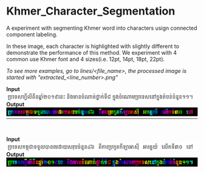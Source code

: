 # Khmer_Character_Segmentation

A experiment with segmenting Khmer word into characters usign connected component labeling.

In these image, each character is highlighted with slightly different to demonstrate the performance of this method. We experiment with 4 common use Khmer font and 4 sizes(i.e. 12pt, 14pt, 18pt, 22pt). 

*To see more examples, go to lines/<file_name>, the processed image is started with "extracted_<line_number>.png"*

**Input** 
<br/>
<img src="img/original 1.png"
     alt="Markdown Monster icon"
     style="float: left; margin-right: 10px;" />

**Output**
<br/>
<img src="img/extracted 1.png"
     alt="Markdown Monster icon"
     style="float: left; margin-right: 10px;" />

---
---
<br/>

**Input**
<br/>
<img src="img/original 2.png"
     alt="Markdown Monster icon"
     style="float: left; margin-right: 10px;" />

**Output**
<br/>
<img src="img/extracted 2.png"
     alt="Markdown Monster icon"
     style="float: left; margin-right: 10px;" />  

